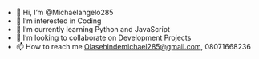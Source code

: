 - 👋 Hi, I’m @Michaelangelo285
- 👀 I’m interested in Coding
- 🌱 I’m currently learning Python and JavaScript
- 💞️ I’m looking to collaborate on Development Projects
- 📫 How to reach me Olasehindemichael285@gmail.com, 08071668236

<!---
Michaelangelo285/Michaelangelo285 is a ✨ special ✨ repository because its `README.md` (this file) appears on your GitHub profile.
You can click the Preview link to take a look at your changes.
--->
